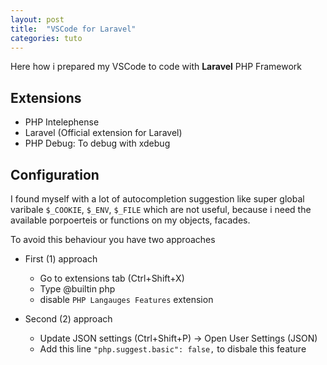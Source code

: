 ```yaml
---
layout: post
title:  "VSCode for Laravel"
categories: tuto
---
```


Here how i prepared my VSCode to code with **Laravel** PHP Framework

## Extensions

* PHP Intelephense
* Laravel (Official extension for Laravel)
* PHP Debug: To debug with xdebug

## Configuration

I found myself with a lot of autocompletion suggestion like super global varibale `$_COOKIE`, `$_ENV`, `$_FILE`
which are not useful, because i need the available porpoerteis or functions on my objects, facades.

To avoid this behaviour you have two approaches

* First (1) approach
  * Go to extensions tab (Ctrl+Shift+X)
  * Type @builtin php
  * disable `PHP Langauges Features` extension

* Second (2) approach
  * Update JSON settings (Ctrl+Shift+P) -> Open User Settings (JSON)
  * Add this line `"php.suggest.basic": false,` to disbale this feature
